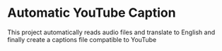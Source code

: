 # Automatic YouTube Caption
This project automatically reads audio files and translate to English and finally create a captions file compatible to YouTube
